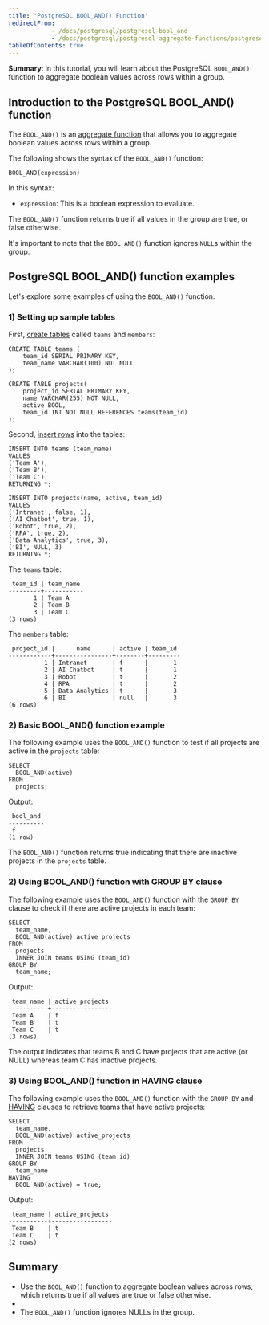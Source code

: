 ```yaml
---
title: 'PostgreSQL BOOL_AND() Function'
redirectFrom:
            - /docs/postgresql/postgresql-bool_and 
            - /docs/postgresql/postgresql-aggregate-functions/postgresql-bool_and/
tableOfContents: true
---
```



**Summary**: in this tutorial, you will learn about the PostgreSQL `BOOL_AND()` function to aggregate boolean values across rows within a group.

## Introduction to the PostgreSQL BOOL_AND() function

The `BOOL_AND()` is an [aggregate function](https://www.postgresqltutorial.com/postgresql-aggregate-functions/) that allows you to aggregate boolean values across rows within a group.

The following shows the syntax of the `BOOL_AND()` function:

```
BOOL_AND(expression)
```

In this syntax:

- `expression`: This is a boolean expression to evaluate.

The `BOOL_AND()` function returns true if all values in the group are true, or false otherwise.

It's important to note that the `BOOL_AND()` function ignores `NULL`s within the group.

## PostgreSQL BOOL_AND() function examples

Let's explore some examples of using the `BOOL_AND()` function.

### 1) Setting up sample tables

First, [create tables](/docs/postgresql/postgresql-create-table) called `teams` and `members`:

```
CREATE TABLE teams (
    team_id SERIAL PRIMARY KEY,
    team_name VARCHAR(100) NOT NULL
);

CREATE TABLE projects(
    project_id SERIAL PRIMARY KEY,
    name VARCHAR(255) NOT NULL,
    active BOOL,
    team_id INT NOT NULL REFERENCES teams(team_id)
);
```

Second, [insert rows](/docs/postgresql/postgresql-insert-multiple-rows) into the tables:

```
INSERT INTO teams (team_name)
VALUES
('Team A'),
('Team B'),
('Team C')
RETURNING *;

INSERT INTO projects(name, active, team_id)
VALUES
('Intranet', false, 1),
('AI Chatbot', true, 1),
('Robot', true, 2),
('RPA', true, 2),
('Data Analytics', true, 3),
('BI', NULL, 3)
RETURNING *;
```

The `teams` table:

```
 team_id | team_name
---------+-----------
       1 | Team A
       2 | Team B
       3 | Team C
(3 rows)
```

The `members` table:

```
 project_id |      name      | active | team_id
------------+----------------+--------+---------
          1 | Intranet       | f      |       1
          2 | AI Chatbot     | t      |       1
          3 | Robot          | t      |       2
          4 | RPA            | t      |       2
          5 | Data Analytics | t      |       3
          6 | BI             | null   |       3
(6 rows)
```

### 2) Basic BOOL_AND() function example

The following example uses the `BOOL_AND()` function to test if all projects are active in the `projects` table:

```
SELECT
  BOOL_AND(active)
FROM
  projects;
```

Output:

```
 bool_and
----------
 f
(1 row)
```

The `BOOL_AND()` function returns true indicating that there are inactive projects in the `projects` table.

### 2) Using BOOL_AND() function with GROUP BY clause

The following example uses the `BOOL_AND()` function with the `GROUP BY` clause to check if there are active projects in each team:

```
SELECT
  team_name,
  BOOL_AND(active) active_projects
FROM
  projects
  INNER JOIN teams USING (team_id)
GROUP BY
  team_name;
```

Output:

```
 team_name | active_projects
-----------+-----------------
 Team A    | f
 Team B    | t
 Team C    | t
(3 rows)
```

The output indicates that teams B and C have projects that are active (or NULL) whereas team C has inactive projects.

### 3) Using BOOL_AND() function in HAVING clause

The following example uses the `BOOL_AND()` function with the `GROUP BY` and [HAVING](/docs/postgresql/postgresql-having) clauses to retrieve teams that have active projects:

```
SELECT
  team_name,
  BOOL_AND(active) active_projects
FROM
  projects
  INNER JOIN teams USING (team_id)
GROUP BY
  team_name
HAVING
  BOOL_AND(active) = true;
```

Output:

```
 team_name | active_projects
-----------+-----------------
 Team B    | t
 Team C    | t
(2 rows)
```

## Summary

- Use the `BOOL_AND()` function to aggregate boolean values across rows, which returns true if all values are true or false otherwise.
-
- The `BOOL_AND()` function ignores NULLs in the group.
